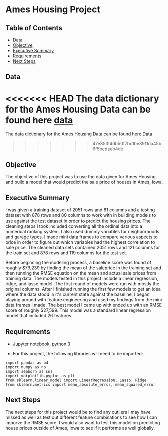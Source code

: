 # Ames Housing Project

## Table of Contents

- [Data](#Data)
- [Objective](#Objective)
- [Executive Summary](#Executive-Summary)
- [Requirements](#Requirements)
- [Next Steps](#Next-Steps)

## Data

<<<<<<< HEAD
The data dictionary for the Ames Housing Data can be found here [data](http://jse.amstat.org/v19n3/decock/DataDocumentation.txt)
=======
The data dictionary for the Ames Housing Data can be found here [Data](http://jse.amstat.org/v19n3/decock/DataDocumentation.txt)
>>>>>>> 47e853f4db50f7bc1be89f1da45b6f5bedaeb4de

## Objective

The objective of this project was to use the data given for Ames Housing and build a model that would predict the sale price of houses in Ames, Iowa.

## Executive Summary

I was given a training dataset of 2051 rows and 81 columns and a testing dataset with 878 rows and 80 columns to work with in building models to use against the test dataset in order to predict the housing prices. The cleaning steps I took included converting all the ordinal data into a numerical ranking system. I also used dummy variables for neighborhoods and garage types. I made mini data frames to compare various aspects to price in order to figure out which variables had the highest correlation to sale price. The cleaned data sets contained 2051 rows and 121 columns for the train set and 878 rows and 119 columns for the test set.

Before beginning the modeling process, a baseline score was found of roughly $79,239 by finding the mean of the saleprice in the training set and then running the RMSE equation on the mean and actual sale prices from training data. The models tested in this project include a linear regression, ridge, and lasso model. The first round of models were run with mostly the original columns. After I finished running the first few models to get an idea where the data stood in it's current state against the baseline, I began playing around with feature engineering and used my findings from the mini data frames I made. The best model I came up with ended up with an RMSE score of roughly $27,599. This model was a standard linear regression model that included 26 features

## Requirements

- Jupyter notebook, python 3

- For this project, the following libraries will need to be imported: 
```
import pandas as pd
import numpy as np
import seaborn as sns
import matplotlib.pyplot as plt
from sklearn.linear_model import LinearRegression, Lasso, Ridge
from sklearn.metrics import mean_absolute_error, mean_squared_error
```
## Next Steps

The next steps for this project would be to find any outliers I may have missed as well as test out different feature combinations to see how I can imporve the RMSE score. I would also want to test this model on predicting house prices outside of Ames, Iowa to see if it performs as well globally.
